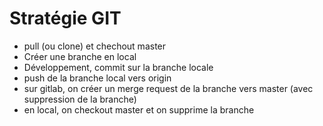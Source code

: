 # Stratégie GIT 

- pull (ou clone) et chechout master
- Créer une branche en local 
- Développement, commit sur la branche locale 
- push de la branche local vers origin 
- sur gitlab, on créer un merge request de la branche vers master (avec suppression de la branche)
- en local, on checkout master et on supprime la branche






